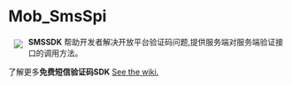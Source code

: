 # Mob_SmsSpi
<a href="http://mob.com/"><img src="http://mob.com/Assets/images/logo.png?v=201501131" align="left" hspace="10" vspace="6"></a>

**SMSSDK** 帮助开发者解决开放平台验证码问题,提供服务端对服务端验证接口的调用方法。

了解更多**免费短信验证码SDK** [See the wiki.](http://wiki.mob.com/)

